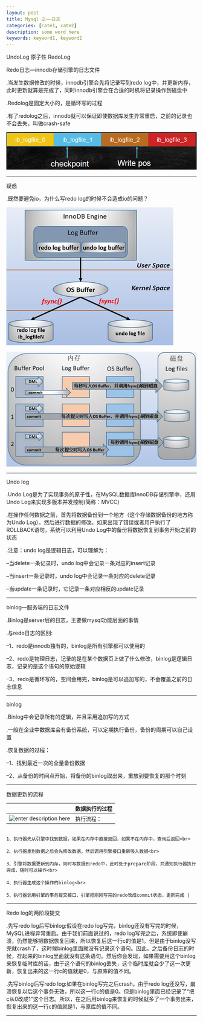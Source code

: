 ```yaml
---
layout: post
title: Mysql 之——日志
categories: [cate1, cate2]
description: some word here
keywords: keyword1, keyword2
---
```


UndoLog 原子性
RedoLog 




Redo日志—innodb存储引擎的日志文件

.当发生数据修改的时候，innodb引擎会先将记录写到redo log中，并更新内存，此时更新就算是完成了，同时innodb引擎会在合适的时机将记录操作到磁盘中

.Redolog是固定大小的，是循环写的过程

.有了redolog之后，innodb就可以保证即使数据库发生异常重启，之前的记录也不会丢失，叫做crash-safe


![enter description here](/images/posts/database/mysql/log/redolog.png)

----------


疑惑

.既然要避免io，为什么写redo log的时候不会造成io的问题？

![enter description here](/images/posts/database/mysql/log/innodb.jpg)

![enter description here](/images/posts/database/mysql/log/buffer.jpg)


----------


Undo log

.Undo Log是为了实现事务的原子性，在MySQL数据库InnoDB存储引擎中，还用Undo Log来实现多版本并发控制(简称：MVCC)

.在操作任何数据之前，首先将数据备份到一个地方（这个存储数据备份的地方称为Undo Log）。然后进行数据的修改。如果出现了错误或者用户执行了ROLLBACK语句，系统可以利用Undo Log中的备份将数据恢复到事务开始之前的状态

.注意：undo log是逻辑日志，可以理解为：

–当delete一条记录时，undo log中会记录一条对应的insert记录

–当insert一条记录时，undo log中会记录一条对应的delete记录

–当update一条记录时，它记录一条对应相反的update记录


----------


binlog—服务端的日志文件

.Binlog是server层的日志，主要做mysql功能层面的事情

.与redo日志的区别:

–1、redo是innodb独有的，binlog是所有引擎都可以使用的

–2、redo是物理日志，记录的是在某个数据页上做了什么修改，binlog是逻辑日志，记录的是这个语句的原始逻辑

–3、redo是循环写的，空间会用完，binlog是可以追加写的，不会覆盖之前的日志信息


----------


binlog

.Binlog中会记录所有的逻辑，并且采用追加写的方式

.一般在企业中数据库会有备份系统，可以定期执行备份，备份的周期可以自己设置

.恢复数据的过程：

–1、找到最近一次的全量备份数据

–2、从备份的时间点开始，将备份的binlog取出来，重放到要恢复的那个时刻


----------




数据更新的流程

|  | 数据执行的过程 |
| :- | :- |
|![enter description here](/images/posts/database/mysql/log/process.png) | 执行流程：<br>
																														1、执行器先从引擎中找到数据，如果在内存中直接返回，如果不在内存中，查询后返回<br>
																														2、执行器拿到数据之后会先修改数据，然后调用引擎接口重新吸入数据<br>
																														3、引擎将数据更新到内存，同时写数据到redo中，此时处于prepare阶段，并通知执行器执行完成，随时可以操作<br>
																														4、执行器生成这个操作的binlog<br>
																														5、执行器调用引擎的事务提交接口，引擎把刚刚写完的redo改成commit状态，更新完成 |


----------


Redo log的两阶段提交

.先写redo log后写binlog:假设在redo log写完，binlog还没有写完的时候，MySQL进程异常重启。由于我们前面说过的，redo log写完之后，系统即使崩溃，仍然能够把数据恢复回来，所以恢复后这一行c的值是1。但是由于binlog没写完就crash了，这时候binlog里面就没有记录这个语句。因此，之后备份日志的时候，存起来的binlog里面就没有这条语句。然后你会发现，如果需要用这个binlog来恢复临时库的话，由于这个语句的binlog丢失，这个临时库就会少了这一次更新，恢复出来的这一行c的值就是0，与原库的值不同。

.先写binlog后写redo log:如果在binlog写完之后crash，由于redo log还没写，崩溃恢复以后这个事务无效，所以这一行c的值是0。但是binlog里面已经记录了“把c从0改成1”这个日志。所以，在之后用binlog来恢复的时候就多了一个事务出来，恢复出来的这一行c的值就是1，与原库的值不同。


----------


